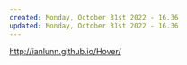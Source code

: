 ```yaml
---
created: Monday, October 31st 2022 - 16.36
updated: Monday, October 31st 2022 - 16.36
---
```

http://ianlunn.github.io/Hover/